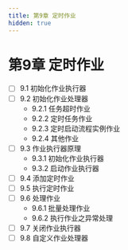 ```yaml
---
title: 第9章 定时作业
hidden: true
---
```


# 第9章 定时作业

- [ ] 9.1 初始化作业执行器
- [ ] 9.2 初始化作业处理器
  - 9.2.1 任务超时作业
  - 9.2.2 定时任务作业
  - 9.2.3 定时启动流程实例作业
  - 9.2.4 其他作业
- [ ] 9.3 作业执行器原理
  - 9.3.1 初始化作业执行器
  - 9.3.2 启动作业执行器
- [ ] 9.4 添加定时作业
- [ ] 9.5 执行定时作业
- [ ] 9.6 处理作业
  - 9.6.1 批量处理作业
  - 9.6.2 执行作业之异常处理
- [ ] 9.7 关闭作业执行器
- [ ] 9.8 自定义作业处理器
